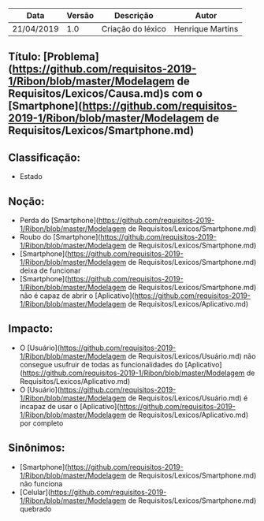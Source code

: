 | Data | Versão | Descrição | Autor |
|---|---|---|---|
| 21/04/2019 | 1.0 | Criação do léxico  | Henrique Martins |

## Título: [Problema](https://github.com/requisitos-2019-1/Ribon/blob/master/Modelagem de Requisitos/Lexicos/Causa.md)s com o [Smartphone](https://github.com/requisitos-2019-1/Ribon/blob/master/Modelagem de Requisitos/Lexicos/Smartphone.md)

## Classificação:

- Estado

## Noção:

- Perda do [Smartphone](https://github.com/requisitos-2019-1/Ribon/blob/master/Modelagem de Requisitos/Lexicos/Smartphone.md)
- Roubo do [Smartphone](https://github.com/requisitos-2019-1/Ribon/blob/master/Modelagem de Requisitos/Lexicos/Smartphone.md)
- [Smartphone](https://github.com/requisitos-2019-1/Ribon/blob/master/Modelagem de Requisitos/Lexicos/Smartphone.md) deixa de funcionar
- [Smartphone](https://github.com/requisitos-2019-1/Ribon/blob/master/Modelagem de Requisitos/Lexicos/Smartphone.md) não é capaz de abrir o [Aplicativo](https://github.com/requisitos-2019-1/Ribon/blob/master/Modelagem de Requisitos/Lexicos/Aplicativo.md)

## Impacto:

- O [Usuário](https://github.com/requisitos-2019-1/Ribon/blob/master/Modelagem de Requisitos/Lexicos/Usuário.md) não consegue usufruir de todas as funcionalidades do [Aplicativo](https://github.com/requisitos-2019-1/Ribon/blob/master/Modelagem de Requisitos/Lexicos/Aplicativo.md)
- O [Usuário](https://github.com/requisitos-2019-1/Ribon/blob/master/Modelagem de Requisitos/Lexicos/Usuário.md) é incapaz de usar o [Aplicativo](https://github.com/requisitos-2019-1/Ribon/blob/master/Modelagem de Requisitos/Lexicos/Aplicativo.md) por completo

## Sinônimos:

- [Smartphone](https://github.com/requisitos-2019-1/Ribon/blob/master/Modelagem de Requisitos/Lexicos/Smartphone.md) não funciona
- [Celular](https://github.com/requisitos-2019-1/Ribon/blob/master/Modelagem de Requisitos/Lexicos/Smartphone.md) quebrado
